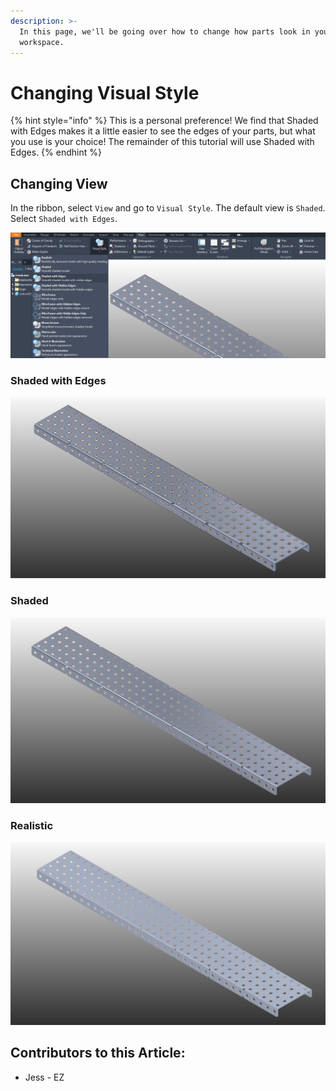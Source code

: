 ```yaml
---
description: >-
  In this page, we'll be going over how to change how parts look in your
  workspace.
---
```


# Changing Visual Style

{% hint style="info" %}
This is a personal preference!  We find that Shaded with Edges makes it a little easier to see the edges of your parts, but what you use is your choice!  The remainder of this tutorial will use Shaded with Edges. 
{% endhint %}

## Changing View

In the ribbon, select `View` and go to `Visual Style`.  The default view is `Shaded`.  Select `Shaded with Edges`.  

![Visual Style Menu](../../../.gitbook/assets/image%20%28105%29.png)

### Shaded with Edges

![Steel 5 Wide with Shaded with Edges Visual Style](../../../.gitbook/assets/image%20%28113%29.png)

### Shaded 

![Steel 5 Wide with Shaded Visual Style](../../../.gitbook/assets/image%20%2861%29.png)

### Realistic

![Steel 5 Wide with Realistic Visual Style](../../../.gitbook/assets/image%20%2878%29.png)



## Contributors to this Article:

* Jess - EZ

